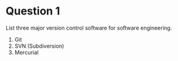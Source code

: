 ﻿# Question 1
</p>	List three major version control software for software engineering. <p>

1. Git
2. SVN (Subdiversion)
3. Mercurial